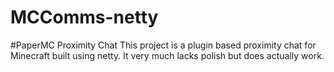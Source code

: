 # MCComms-netty
#PaperMC Proximity Chat
This project is a plugin based proximity chat for Minecraft built using netty. It very much lacks polish but does actually work.
